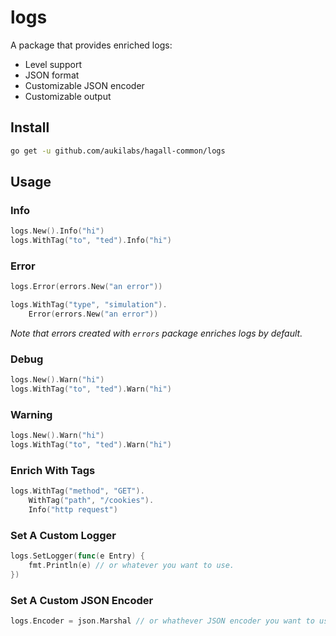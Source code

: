 # logs

A package that provides enriched logs:

- Level support
- JSON format
- Customizable JSON encoder
- Customizable output

## Install

```sh
go get -u github.com/aukilabs/hagall-common/logs
```

## Usage

### Info

```go
logs.New().Info("hi")
logs.WithTag("to", "ted").Info("hi")
```

### Error

```go
logs.Error(errors.New("an error"))

logs.WithTag("type", "simulation").
	Error(errors.New("an error"))
```

_Note that errors created with `errors` package enriches logs by default._

### Debug

```go
logs.New().Warn("hi")
logs.WithTag("to", "ted").Warn("hi")
```

### Warning

```go
logs.New().Warn("hi")
logs.WithTag("to", "ted").Warn("hi")
```

### Enrich With Tags

```go
logs.WithTag("method", "GET").
    WithTag("path", "/cookies").
    Info("http request")
```

### Set A Custom Logger

```go
logs.SetLogger(func(e Entry) {
    fmt.Println(e) // or whatever you want to use.
})
```

### Set A Custom JSON Encoder

```go
logs.Encoder = json.Marshal // or whathever JSON encoder you want to use.
```
